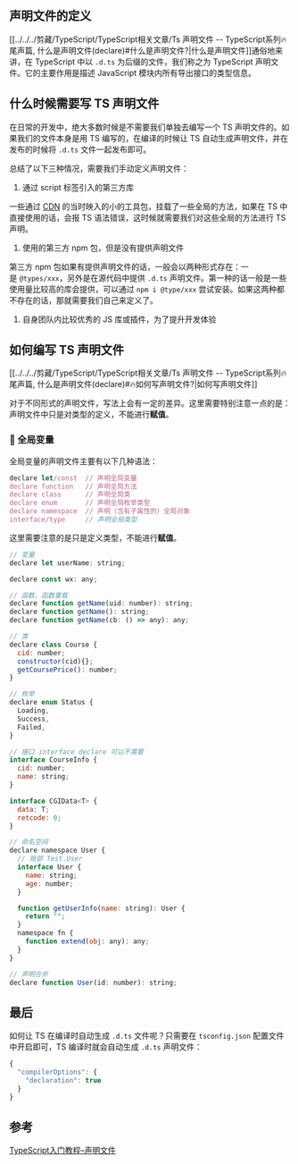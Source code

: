 ## **声明文件的定义**

[[../../../剪藏/TypeScript/TypeScript相关文章/Ts 声明文件 -- TypeScript系列🔥尾声篇, 什么是声明文件(declare)#什么是声明文件?|什么是声明文件]]通俗地来讲，在 TypeScript 中以 `.d.ts` 为后缀的文件，我们称之为 TypeScript 声明文件。它的主要作用是描述 JavaScript 模块内所有导出接口的类型信息。

## **什么时候需要写 TS 声明文件**

在日常的开发中，绝大多数时候是不需要我们单独去编写一个 TS 声明文件的。如果我们的文件本身是用 TS 编写的，在编译的时候让 TS 自动生成声明文件，并在发布的时候将 `.d.ts` 文件一起发布即可。

总结了以下三种情况，需要我们手动定义声明文件：

1.  通过 script 标签引入的第三方库

一些通过 [CDN](https://cloud.tencent.com/product/cdn?from=20065&from_column=20065) 的当时映入的小的工具包，挂载了一些全局的方法，如果在 TS 中直接使用的话，会报 TS 语法错误，这时候就需要我们对这些全局的方法进行 TS 声明。

1.  使用的第三方 npm 包，但是没有提供声明文件

第三方 npm 包如果有提供声明文件的话，一般会以两种形式存在：一是 `@types/xxx`，另外是在源代码中提供 `.d.ts` 声明文件。第一种的话一般是一些使用量比较高的库会提供，可以通过 `npm i @type/xxx` 尝试安装。如果这两种都不存在的话，那就需要我们自己来定义了。

1.  自身团队内比较优秀的 JS 库或插件，为了提升开发体验

## **如何编写 TS 声明文件**

[[../../../剪藏/TypeScript/TypeScript相关文章/Ts 声明文件 -- TypeScript系列🔥尾声篇, 什么是声明文件(declare)#🔥如何写声明文件?|如何写声明文件]]

对于不同形式的声明文件，写法上会有一定的差异。这里需要特别注意一点的是：声明文件中只是对类型的定义，不能进行**赋值**。

### **📌 全局变量**

全局变量的声明文件主要有以下几种语法：

```javascript
declare let/const  // 声明全局变量
declare function   // 声明全局方法
declare class      // 声明全局类
declare enum       // 声明全局枚举类型 
declare namespace  // 声明（含有子属性的）全局对象
interface/type     // 声明全局类型
```

这里需要注意的是只是定义类型，不能进行**赋值**。

```javascript
// 变量
declare let userName: string;

declare const wx: any;

// 函数、函数重载
declare function getName(uid: number): string;
declare function getName(): string;
declare function getName(cb: () => any): any;

// 类
declare class Course {
  cid: number;
  constructor(cid){};
  getCoursePrice(): number;
}

// 枚举
declare enum Status {
  Loading,
  Success,
  Failed,
}

// 接口 interface declare 可以不需要
interface CourseInfo {
  cid: number;
  name: string;
}

interface CGIData<T> {
  data: T;
  retcode: 0;
}

// 命名空间
declare namespace User {
  // 局部 Test.User
  interface User {
    name: string;
    age: number;
  }

  function getUserInfo(name: string): User {
    return "";
  }
  namespace fn {
    function extend(obj: any): any;
  }
}

// 声明合并
declare function User(id: number): string;
```

## **最后**

如何让 TS 在编译时自动生成 `.d.ts` 文件呢？只需要在 `tsconfig.json` 配置文件中开启即可，TS 编译时就会自动生成 `.d.ts` 声明文件：

```javascript
{
  "compilerOptions": {
    "declaration": true
  }
}
```

## **参考**

[TypeScript入门教程–声明文件](https://cloud.tencent.com/developer/article/2033803)